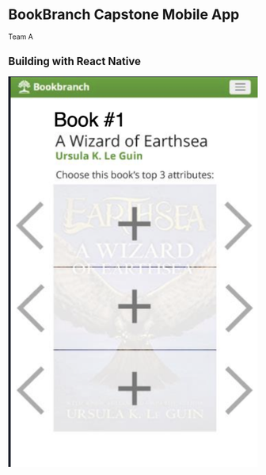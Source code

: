 # BookBranch Capstone Mobile App

Team A

## Building with React Native

![alt text](images/1.png "Logo Title Text 1")
